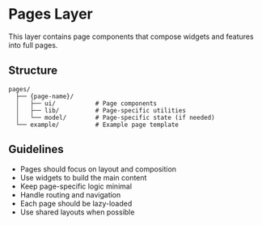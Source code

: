 # Pages Layer

This layer contains page components that compose widgets and features into full pages.

## Structure

```
pages/
  ├── {page-name}/
  │   ├── ui/           # Page components
  │   ├── lib/          # Page-specific utilities
  │   └── model/        # Page-specific state (if needed)
  └── example/          # Example page template
```

## Guidelines

- Pages should focus on layout and composition
- Use widgets to build the main content
- Keep page-specific logic minimal
- Handle routing and navigation
- Each page should be lazy-loaded
- Use shared layouts when possible 